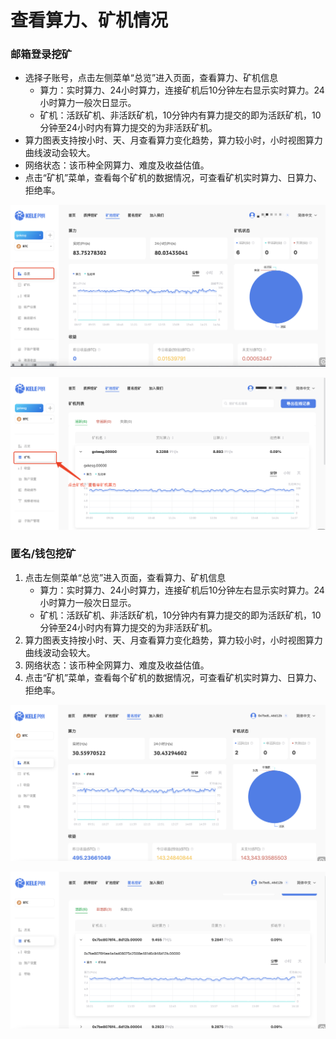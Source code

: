 # 查看算力、矿机情况

### 邮箱登录挖矿

* 选择子账号，点击左侧菜单“总览”进入页面，查看算力、矿机信息
  * 算力：实时算力、24小时算力，连接矿机后10分钟左右显示实时算力。24小时算力一般次日显示。
  * 矿机：活跃矿机、非活跃矿机，10分钟内有算力提交的即为活跃矿机，10分钟至24小时内有算力提交的为非活跃矿机。
* 算力图表支持按小时、天、月查看算力变化趋势，算力较小时，小时视图算力曲线波动会较大。
* 网络状态：该币种全网算力、难度及收益估值。
* 点击“矿机”菜单，查看每个矿机的数据情况，可查看矿机实时算力、日算力、拒绝率。

![](<../../.gitbook/assets/new/zksl1.png>)

![](<../../.gitbook/assets/new/zksl2.png>)

### 匿名/钱包挖矿

1. 点击左侧菜单“总览”进入页面，查看算力、矿机信息
   * 算力：实时算力、24小时算力，连接矿机后10分钟左右显示实时算力。24小时算力一般次日显示。
   * 矿机：活跃矿机、非活跃矿机，10分钟内有算力提交的即为活跃矿机，10分钟至24小时内有算力提交的为非活跃矿机。
2. 算力图表支持按小时、天、月查看算力变化趋势，算力较小时，小时视图算力曲线波动会较大。
3. 网络状态：该币种全网算力、难度及收益估值。
4. 点击“矿机”菜单，查看每个矿机的数据情况，可查看矿机实时算力、日算力、拒绝率。

![总览](<../../.gitbook/assets/new/cksl3.png>)


![矿机](<../../.gitbook/assets/new/nm.png>)
